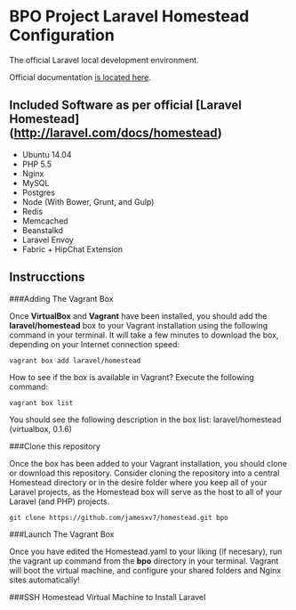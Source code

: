 # BPO Project Laravel Homestead Configuration

The official Laravel local development environment.

Official documentation [is located here](http://laravel.com/docs/homestead?version=4.2).

## Included Software as per official [Laravel Homestead] (http://laravel.com/docs/homestead)

* Ubuntu 14.04
* PHP 5.5
* Nginx
* MySQL
* Postgres
* Node (With Bower, Grunt, and Gulp)
* Redis
* Memcached
* Beanstalkd
* Laravel Envoy
* Fabric + HipChat Extension

## Instrucctions
###Adding The Vagrant Box

Once **VirtualBox** and **Vagrant** have been installed, you should add the **laravel/homestead** box to your Vagrant installation using the following command in your terminal. It will take a few minutes to download the box, depending on your Internet connection speed:

`vagrant box add laravel/homestead`

How to see if the box is available in Vagrant? Execute the following command:

`vagrant box list`

You should see the following description in the box list: laravel/homestead      (virtualbox, 0.1.6) 

###Clone this repository 

Once the box has been added to your Vagrant installation, you should clone or download this repository. Consider cloning the repository into a central Homestead directory or in the desire folder where you keep all of your Laravel projects, as the Homestead box will serve as the host to all of your Laravel (and PHP) projects. 

`git clone https://github.com/jamesxv7/homestead.git bpo`

###Launch The Vagrant Box

Once you have edited the Homestead.yaml to your liking (if necesary), run the vagrant up command from the **bpo** directory in your terminal. Vagrant will boot the virtual machine, and configure your shared folders and Nginx sites automatically!

###SSH Homestead Virtual Machine to Install Laravel
